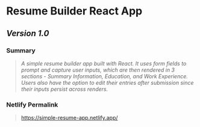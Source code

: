 # **Resume Builder React App**
## *Version 1.0*

### **Summary**
> *A simple resume builder app built with React. It uses form fields to prompt and capture user inputs, which are then rendered in 3 sections - Summary Information, Education, and Work Experience. Users also have the option to edit their entries after submission since their inputs persist across renders.*

### Netlify Permalink
> https://simple-resume-app.netlify.app/
